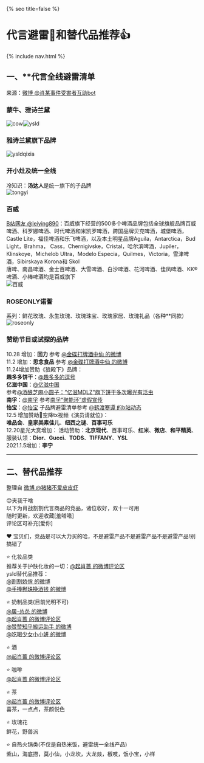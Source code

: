 {% seo title=false %}
# 代言避雷👋和替代品推荐👍   
{% include nav.html %}  

## 一、**代言全线避雷清单   

来源：[微博 @肖某事件受害者互助bot](https://m.weibo.cn/status/4559615717021182)      
### 蒙牛、雅诗兰黛    
![cow](http://i2.tiimg.com/731395/a02fd185d2d95c78.jpg)![ysld](http://i2.tiimg.com/731395/a7bfcd1b5f1dae75.jpg)            

### 雅诗兰黛旗下品牌      
![ysldqixia](http://i2.tiimg.com/731395/0ebcfdded04f9e4e.jpg)     
    
### 开小灶及统一全线      
冷知识：**汤达人**是统一旗下的子品牌     
![tongyi](http://i1.fuimg.com/731395/37067a5275f90dcd.png)         
### 百威    
[B站网友 @leiying890](#)：百威旗下经营的500多个啤酒品牌包括全球旗舰品牌百威啤酒、科罗娜啤酒、时代啤酒和米凯罗啤酒，跨国品牌贝克啤酒，城堡啤酒，Castle Lite，福佳啤酒和乐飞啤酒，以及本土明星品牌Aguila，Antarctica，Bud Light，Brahma， Cass，Chernigivske，Cristal，哈尔滨啤酒，Jupiler，Klinskoye，Michelob Ultra，Modelo Especia，Quilmes，Victoria，雪津啤酒，Sibirskaya Korona和 Skol             
唐啤、南昌啤酒、金士百啤酒、大雪啤酒、白沙啤酒、花河啤酒、佳凤啤酒、KK®啤酒、小棒啤酒均是百威旗下       
![百威](http://i2.tiimg.com/731395/060a8ee8f4d03250.png)       

### ROSEONLY诺誓    
系列：鲜花玫瑰、永生玫瑰、玫瑰珠宝、玫瑰家居、玫瑰礼品（各种\*\*同款）      
![roseonly](http://i2.tiimg.com/731395/435fbfd63dab6ee2.png)       

### 赞助节目或试探的品牌  

10.28 增加：**回力**  参考 [@金碟打牌酒中仙 的微博](https://m.weibo.cn/status/4565127972783179)      
11.2 增加：**思念食品**  参考 [@金碟打牌酒中仙 的微博](https://m.weibo.cn/status/4566932932791812)     
11.24增加赞助《狼殿下》品牌：      
**趣多多饼干**：[@趣多多的逗号](https://weibo.com/u/3273854232)    
**亿滋中国**：[@亿滋中国](https://weibo.com/mdlzchina)     
参考[@酒酿芝麻小圆子：”亿滋MDLZ”旗下饼干多次曝光有活虫](https://m.weibo.cn/status/4575141914478514?)    
**南孚**：[@南孚](https://weibo.com/nanfuyouliliang) 参考[南孚“聚能环”虚假宣传](https://m.weibo.cn/status/4575630518391930?)    
**怡宝**：[@怡宝](https://weibo.com/u/3284695437) 子品牌避雷清单参考 [@鹤渡寒谭 的b站动态](https://t.bilibili.com/461531589287633191)      
12.5 增加赞助🥔空降tx视频《演员请就位》：    
**唯品会**、**皇家美素佳儿**、**纽西之谜**、**百事可乐**    
12.20星光大赏增加：
活动赞助：**北京现代**、百事可乐、**红米**、**微店**、**和平精英**、         
服装认领：**Dior**、**Gucci**、**TODS**、**TIFFANY**、**YSL**             
2021.1.5增加：**李宁**       

***  

## 二、替代品推荐    

整理自 [微博 @猪猪不爱皮皮虾](https://m.weibo.cn/7415302407/4559722441869410)          

😊夹我干啥     
以下为肖战割割代言商品的竞品，诸位收好，双十一可用     
随时更新，欢迎收藏[羞嗒嗒]   
评论区可补充[爱你]  

❤️ 宝贝们，竞品是可以大力买的哈，不是避雷产品不是避雷产品不是避雷产品!别搞错了    

⭐ 化妆品类       
推荐关于护肤化妆的一切：[@起肖蔷 的微博评论区](http://t.cn/A62UosGX)       
ysld替代品推荐：      
[@割割娇俏 的微博](http://t.cn/A64XBz5V)      
[@手捧槲珠换酒钱 的微博](http://t.cn/A6bLu605)   

⭐ 奶制品类(目前光明不可)     
[@居-怂怂 的微博](http://t.cn/A6U44Z54)   
[@起肖蔷 的微博评论区](http://t.cn/A6UbIeZK)   
[@赞赞知乎搬运助手 的微博](http://t.cn/A6b9yJUO)     
[@吃喝少女小小妍 的微博](https://m.weibo.cn/status/4571295079729067)     

⭐ 酒         
[@起肖蔷 的微博评论区](http://t.cn/A644u2WF)      

⭐ 咖啡       
[@起肖蔷 的微博评论区](http://t.cn/A644uUf1)      

⭐ 茶      
[@起肖蔷 的微博评论区](http://t.cn/A644gtQ0)      
喜茶，一点点，茶颜悦色     

⭐ 玫瑰花    
鲜花，野兽派     

⭐ 自热火锅类(不仅是自热米饭，避雷统一全线产品)     
紫山，海底捞，莫小仙，小龙坎，大龙燚，椒吱，饭小宝，小样      

